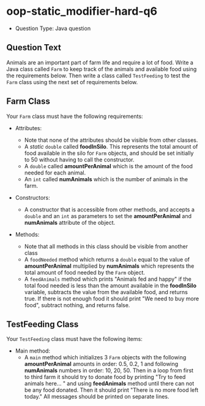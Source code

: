 # oop-static_modifier-hard-q6

- Question Type: Java question

## Question Text

Animals are an important part of farm life and require a lot of food. Write a Java class called `Farm` to keep track of 
the animals and available food using the requirements below. Then write a class called `TestFeeding` to test the `Farm` 
class using the next set of requirements below.

## Farm Class

Your `Farm` class must have the following requirements:

- Attributes:
    - Note that none of the attributes should be visible from other classes.
    - A _static_ `double` called **foodInSilo**. This represents the total amount of food available in the silo for
      `Farm` objects, and should be set initially to 50 without having to call the constructor.
    - A `double` called **amountPerAnimal** which is the amount of the food needed for each animal.
    - An `int` called **numAnimals** which is the number of animals in the farm.

- Constructors:
    - A constructor that is accessible from other methods, and accepts a `double` and an `int` as parameters to set the
      **amountPerAnimal** and **numAnimals** attribute of the object.

- Methods:
    - Note that all methods in this class should be visible from another class
    - A `foodNeeded` method which returns a `double` equal to the value of **amountPerAnimal** multiplied by **numAnimals**
      which represents the total amount of food needed by the `Farm` object.
    - A `feedAnimals` method which prints "Animals fed and happy" if the total food needed is less than the
      amount available in the **foodInSilo** variable, subtracts the value from the available food, and returns true. 
      If there is not enough food it should print "We need to buy more food", subtract nothing, and returns false.

## TestFeeding Class

Your `TestFeeding` class must have the following items:

- Main method:
    - A `main` method which initializes 3 `Farm` objects with the following **amountPerAnimal** amounts in order:
      0.5, 0.2, 1 and following **numAnimals** numbers in order: 10, 20, 50. Then in a loop from first to third farm
      it should try to donate food by printing "Try to feed animals here... " and using **feedAnimals** method until there
      can not be any food donated. Then it should print "There is no more food left today." All messages should be
      printed on separate lines.
